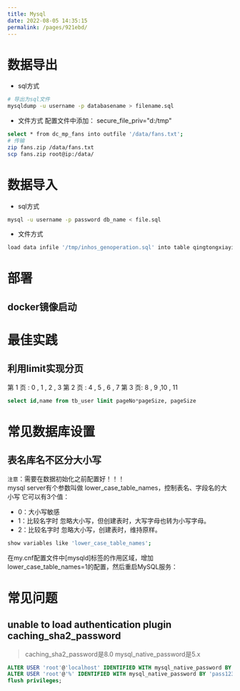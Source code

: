 ```yaml
---
title: Mysql
date: 2022-08-05 14:35:15
permalink: /pages/921ebd/
---
```

# 数据导出
- sql方式
```bash
# 导出为sql文件
mysqldump -u username -p databasename > filename.sql
```
- 文件方式
配置文件中添加：
secure_file_priv="d:/tmp"
```bash
select * from dc_mp_fans into outfile '/data/fans.txt'; 
# 传输
zip fans.zip /data/fans.txt 
scp fans.zip root@ip:/data/ 
```

# 数据导入
- sql方式
```bash
mysql -u username -p password db_name < file.sql
```
- 文件方式
```bash
load data infile '/tmp/inhos_genoperation.sql' into table qingtongxiayiyuan.inhos_genoperation;
```

# 部署
## docker镜像启动

# 最佳实践
## 利用limit实现分页
第 1 页 : 0 , 1 , 2 , 3
第 2 页 : 4 , 5 , 6 , 7
第 3 页: 8 , 9 ,10 , 11
```sql
select id,name from tb_user limit pageNo*pageSize, pageSize
```


# 常见数据库设置
## 表名库名不区分大小写
`注意`：需要在数据初始化之前配置好！！！ \
mysql server有个参数叫做 lower_case_table_names，控制表名、字段名的大小写
它可以有3个值：
- 0：大小写敏感
- 1：比较名字时 忽略大小写，但创建表时，大写字母也转为小写字母。
- 2：比较名字时 忽略大小写，创建表时，维持原样。

```bash
show variables like 'lower_case_table_names';
```

在my.cnf配置文件中[mysqld]标签的作用区域，增加lower_case_table_names=1的配置，然后重启MySQL服务：

# 常见问题
## unable to load authentication plugin caching_sha2_password
> caching_sha2_password是8.0
mysql_native_password是5.x

```sql
ALTER USER 'root'@'localhost' IDENTIFIED WITH mysql_native_password BY 'pass123';
ALTER USER 'root'@'%' IDENTIFIED WITH mysql_native_password BY 'pass123';
flush privileges;
```

## 